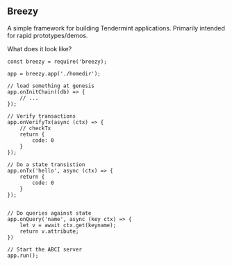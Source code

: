 ## Breezy

A simple framework for building Tendermint applications.  Primarily intended for rapid prototypes/demos.

What does it look like?
```
const breezy = require('breezy);

app = breezy.app('./homedir');

// load something at genesis
app.onInitChain((db) => {
    // ...
});

// Verify transactions
app.onVerifyTx(async (ctx) => {
    // checkTx
    return {
        code: 0
    }
});

// Do a state transistion
app.onTx('hello', async (ctx) => {
    return {
        code: 0
    }
});


// Do queries against state
app.onQuery('name', async (key ctx) => {
    let v = await ctx.get(keyname);
    return v.attribute;
})

// Start the ABCI server
app.run();
```